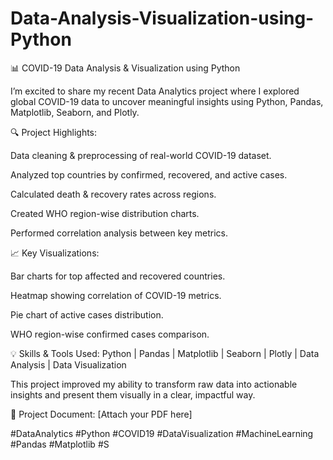 # Data-Analysis-Visualization-using-Python

📊 COVID-19 Data Analysis & Visualization using Python

I’m excited to share my recent Data Analytics project where I explored global COVID-19 data to uncover meaningful insights using Python, Pandas, Matplotlib, Seaborn, and Plotly.

🔍 Project Highlights:

Data cleaning & preprocessing of real-world COVID-19 dataset.

Analyzed top countries by confirmed, recovered, and active cases.

Calculated death & recovery rates across regions.

Created WHO region-wise distribution charts.

Performed correlation analysis between key metrics.

📈 Key Visualizations:

Bar charts for top affected and recovered countries.

Heatmap showing correlation of COVID-19 metrics.

Pie chart of active cases distribution.

WHO region-wise confirmed cases comparison.

💡 Skills & Tools Used:
Python | Pandas | Matplotlib | Seaborn | Plotly | Data Analysis | Data Visualization

This project improved my ability to transform raw data into actionable insights and present them visually in a clear, impactful way.

📂 Project Document: [Attach your PDF here]

#DataAnalytics #Python #COVID19 #DataVisualization #MachineLearning #Pandas #Matplotlib #S
